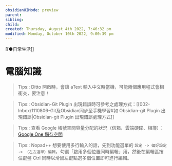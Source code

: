 ```yaml
---
obsidianUIMode: preview
parent: 
sibling: 
child: 
created: Thursday, August 4th 2022, 7:46:32 pm
modified: Monday, October 10th 2022, 9:00:39 pm
---
```

[[●日常生活]]
# 電腦知識

> Tips:: Ditto 開啟時，會讓 aText 輸入中文時當機，可能兩個應用程式會相衝突，要注意！

> Tips:: Obsidian-Git Plugin 出現錯誤時可參考之處理方式：[[002-Inbox/1110806-Git及Obsidian同步至手機學習#如 Obsidian-git Plugin 出現錯誤|Obsidian-git Plugin 出現錯誤處理方式]]

> Tips:: 查看 Google 帳號空間容量分配的狀況（信箱、雲端硬碟、相簿）：[Google One 儲存空間](https://one.google.com/storage)

> Tips:: Nopad++ 想要使用多行輸入的話，先到功能選單的 `設定 -> 偏好設定 -> （左方選單）編輯`，勾選「啟用多個位置同時編輯」用，然後在編輯區按住鍵盤 Ctrl 同時以滑鼠左鍵點選多個位置即可進行編輯。